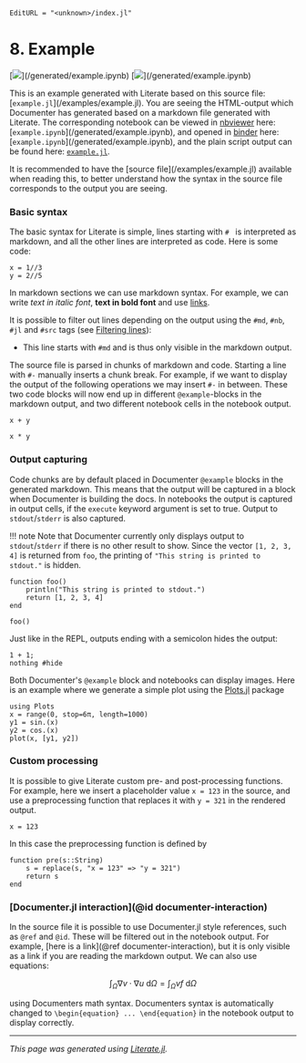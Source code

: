 ```@meta
EditURL = "<unknown>/index.jl"
```

# **8.** Example

[![](https://mybinder.org/badge_logo.svg)](<unknown>/generated/example.ipynb)
[![](https://img.shields.io/badge/show-nbviewer-579ACA.svg)](<unknown>/generated/example.ipynb)

This is an example generated with Literate based on this
source file: [`example.jl`](<unknown>/examples/example.jl).
You are seeing the
HTML-output which Documenter has generated based on a markdown
file generated with Literate. The corresponding notebook
can be viewed in [nbviewer](http://nbviewer.jupyter.org/) here:
[`example.ipynb`](<unknown>/generated/example.ipynb),
and opened in [binder](https://mybinder.org/) here:
[`example.ipynb`](<unknown>/generated/example.ipynb),
and the plain script output can be found here: [`example.jl`](./example.jl).

It is recommended to have the [source file](<unknown>/examples/example.jl)
available when reading this, to better understand how the syntax in the source file
corresponds to the output you are seeing.

### Basic syntax
The basic syntax for Literate is simple, lines starting with `# ` is interpreted
as markdown, and all the other lines are interpreted as code. Here is some code:

````@example index
x = 1//3
y = 2//5
````

In markdown sections we can use markdown syntax. For example, we can
write *text in italic font*, **text in bold font** and use
[links](https://www.youtube.com/watch?v=dQw4w9WgXcQ).

It is possible to filter out lines depending on the output using the
`#md`, `#nb`, `#jl` and `#src` tags (see [Filtering lines](@ref)):
- This line starts with `#md` and is thus only visible in the markdown output.

The source file is parsed in chunks of markdown and code. Starting a line
with `#-` manually inserts a chunk break. For example, if we want to
display the output of the following operations we may insert `#-` in
between. These two code blocks will now end up in different
`@example`-blocks in the markdown output, and two different notebook cells
in the notebook output.

````@example index
x + y
````

````@example index
x * y
````

### Output capturing
Code chunks are by default placed in Documenter `@example` blocks in the generated
markdown. This means that the output will be captured in a block when Documenter is
building the docs. In notebooks the output is captured in output cells, if the
`execute` keyword argument is set to true. Output to `stdout`/`stderr` is also
captured.

!!! note
    Note that Documenter currently only displays output to `stdout`/`stderr`
    if there is no other result to show. Since the vector `[1, 2, 3, 4]` is
    returned from `foo`, the printing of `"This string is printed to stdout."`
    is hidden.

````@example index
function foo()
    println("This string is printed to stdout.")
    return [1, 2, 3, 4]
end

foo()
````

Just like in the REPL, outputs ending with a semicolon hides the output:

````@example index
1 + 1;
nothing #hide
````

Both Documenter's `@example` block and notebooks can display images. Here is an example
where we generate a simple plot using the
[Plots.jl](https://github.com/JuliaPlots/Plots.jl) package

````@example index
using Plots
x = range(0, stop=6π, length=1000)
y1 = sin.(x)
y2 = cos.(x)
plot(x, [y1, y2])
````

### Custom processing

It is possible to give Literate custom pre- and post-processing functions.
For example, here we insert a placeholder value `x = 123` in the source, and use a
preprocessing function that replaces it with `y = 321` in the rendered output.

````@example index
x = 123
````

In this case the preprocessing function is defined by

````@example index
function pre(s::String)
    s = replace(s, "x = 123" => "y = 321")
    return s
end
````

### [Documenter.jl interaction](@id documenter-interaction)

In the source file it is possible to use Documenter.jl style references,
such as `@ref` and `@id`. These will be filtered out in the notebook output.
For example, [here is a link](@ref documenter-interaction), but it is only
visible as a link if you are reading the markdown output. We can also
use equations:

```math
\int_\Omega \nabla v \cdot \nabla u\ \mathrm{d}\Omega = \int_\Omega v f\ \mathrm{d}\Omega
```

using Documenters math syntax. Documenters syntax is automatically changed to
`\begin{equation} ... \end{equation}` in the notebook output to display correctly.

---

*This page was generated using [Literate.jl](https://github.com/fredrikekre/Literate.jl).*

